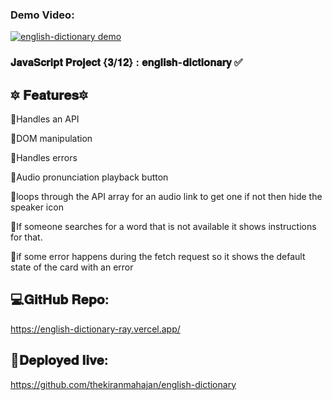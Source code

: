 ### Demo Video: 

[![english-dictionary demo](https://github.com/thekiranmahajan/english-dictionary/assets/91893931/d1a70a8e-0655-437e-b4fa-a88fd3eacc89)](https://github.com/thekiranmahajan/english-dictionary/assets/91893931/fe787d0a-2f7e-424f-80bc-dc01841cb71d)


### 𝐉𝐚𝐯𝐚𝐒𝐜𝐫𝐢𝐩𝐭 𝐏𝐫𝐨𝐣𝐞𝐜𝐭 {𝟑/𝟏𝟐} : 𝐞𝐧𝐠𝐥𝐢𝐬𝐡-𝐝𝐢𝐜𝐭𝐢𝐨𝐧𝐚𝐫𝐲 ✅

## 🔯 𝐅𝐞𝐚𝐭𝐮𝐫𝐞𝐬🔯

📍Handles an API

📍DOM manipulation

📍Handles errors

📍Audio pronunciation playback button

📍loops through the API array for an audio link to get one if not then hide the speaker icon 

📍If someone searches for a word that is not available it shows instructions for that.

📍if some error happens during the fetch request so it shows the default state of the card with an error



## 💻𝐆𝐢𝐭𝐇𝐮𝐛 𝐑𝐞𝐩𝐨:

https://english-dictionary-ray.vercel.app/



## 🔴𝐃𝐞𝐩𝐥𝐨𝐲𝐞𝐝 𝐥𝐢𝐯𝐞:

https://github.com/thekiranmahajan/english-dictionary

